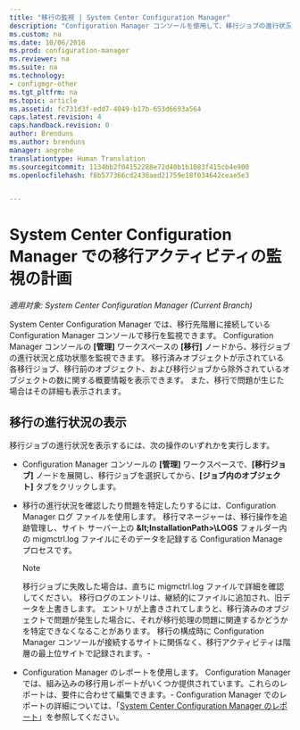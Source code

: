```yaml
---
title: "移行の監視 | System Center Configuration Manager"
description: "Configuration Manager コンソールを使用して、移行ジョブの進行状況と成功を監視する方法について説明します。"
ms.custom: na
ms.date: 10/06/2016
ms.prod: configuration-manager
ms.reviewer: na
ms.suite: na
ms.technology:
- configmgr-other
ms.tgt_pltfrm: na
ms.topic: article
ms.assetid: fc731d3f-edd7-4049-b17b-653d6693a564
caps.latest.revision: 4
caps.handback.revision: 0
author: Brenduns
ms.author: brenduns
manager: angrobe
translationtype: Human Translation
ms.sourcegitcommit: 1134bb2f04152288e72d40b1b1083f415cb4e900
ms.openlocfilehash: f8b577366cd2438aed21759e18f034642ceae5e3


---
```

# <a name="planning-to-monitor-migration-activity-in-system-center-configuration-manager"></a>System Center Configuration Manager での移行アクティビティの監視の計画

*適用対象: System Center Configuration Manager (Current Branch)*

System Center Configuration Manager では、移行先階層に接続している Configuration Manager コンソールで移行を監視できます。 Configuration Manager コンソールの **[管理]** ワークスペースの **[移行]** ノードから、移行ジョブの進行状況と成功状態を監視できます。 移行済みオブジェクトが示されている各移行ジョブ、移行前のオブジェクト、および移行ジョブから除外されているオブジェクトの数に関する概要情報を表示できます。 また、移行で問題が生じた場合はその詳細も表示されます。  

## <a name="view-migration-progress"></a>移行の進行状況の表示  
 移行ジョブの進行状況を表示するには、次の操作のいずれかを実行します。  

-   Configuration Manager コンソールの **[管理]** ワークスペースで、**[移行ジョブ]** ノードを展開し、移行ジョブを選択してから、**[ジョブ内のオブジェクト]** タブをクリックします。  

-   移行の進行状況を確認したり問題を特定したりするには、Configuration Manager ログ ファイルを使用します。 移行マネージャーは、移行操作を追跡管理し、サイト サーバー上の **\&lt;InstallationPath\>\\LOGS** フォルダー内の migmctrl.log ファイルにそのデータを記録する Configuration Manage プロセスです。  

    > [!NOTE]  
    >  移行ジョブに失敗した場合は、直ちに migmctrl.log ファイルで詳細を確認してください。 移行ログのエントリは、継続的にファイルに追加され、旧データを上書きします。 エントリが上書きされてしまうと、移行済みのオブジェクトで問題が発生した場合に、それが移行処理の問題に関連するかどうかを特定できなくなることがあります。 移行の構成時に Configuration Manager コンソールが接続するサイトに関係なく、移行アクティビティは階層の最上位サイトで記録されます。\-  

-   Configuration Manager のレポートを使用します。 Configuration Manager では、組み込みの移行用レポートがいくつか提供されています。これらのレポートは、要件に合わせて編集できます。\- Configuration Manager でのレポートの詳細については、「[System Center Configuration Manager のレポート](../../core/servers/manage/reporting.md)」を参照してください。  



<!--HONumber=Nov16_HO1-->


